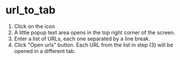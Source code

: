 # url_to_tab

1) Click on the icon
2) A little popup text area opens in the top right corner of the screen.
3) Enter a list of URLs, each one separated by a line break.
4) Click "Open urls" button.
Each URL from the list in step (3) will be opened in a different tab.
